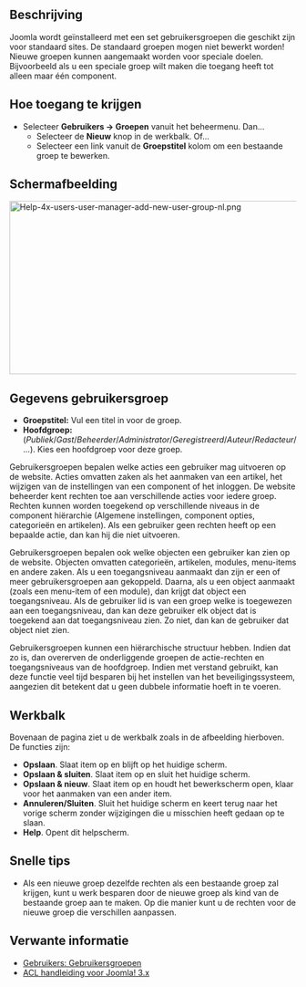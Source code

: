 <!-- Filename: Help4.x:Users:_New_or_Edit_Group / Display title: Gebruikers: Nieuwe groep of bewerken -->

## Beschrijving

Joomla wordt geïnstalleerd met een set gebruikersgroepen die geschikt
zijn voor standaard sites. De standaard groepen mogen niet bewerkt
worden! Nieuwe groepen kunnen aangemaakt worden voor speciale doelen.
Bijvoorbeeld als u een speciale groep wilt maken die toegang heeft tot
alleen maar één component.

## Hoe toegang te krijgen

- Selecteer **Gebruikers → Groepen** vanuit het beheermenu. Dan...
  - Selecteer de **Nieuw** knop in de werkbalk. Of...
  - Selecteer een link vanuit de **Groepstitel** kolom om een bestaande
    groep te bewerken.

## Schermafbeelding

<img
src="https://docs.joomla.org/images/thumb/9/92/Help-4x-users-user-manager-add-new-user-group-nl.png/800px-Help-4x-users-user-manager-add-new-user-group-nl.png.jpeg"
decoding="async"
srcset="https://docs.joomla.org/images/9/92/Help-4x-users-user-manager-add-new-user-group-nl.png 1.5x"
data-file-width="1135" data-file-height="432" width="800" height="304"
alt="Help-4x-users-user-manager-add-new-user-group-nl.png" />

## Gegevens gebruikersgroep

- **Groepstitel:** Vul een titel in voor de groep.
- **Hoofdgroep:**
  (*Publiek*/*Gast*/*Beheerder*/*Administrator*/*Geregistreerd*/*Auteur*/*Redacteur*/...).
  Kies een hoofdgroep voor deze groep.

Gebruikersgroepen bepalen welke acties een gebruiker mag uitvoeren op de
website. Acties omvatten zaken als het aanmaken van een artikel, het
wijzigen van de instellingen van een component of het inloggen. De
website beheerder kent rechten toe aan verschillende acties voor iedere
groep. Rechten kunnen worden toegekend op verschillende niveaus in de
component hiërarchie (Algemene instellingen, component opties,
categorieën en artikelen). Als een gebruiker geen rechten heeft op een
bepaalde actie, dan kan hij die niet uitvoeren.

Gebruikersgroepen bepalen ook welke objecten een gebruiker kan zien op
de website. Objecten omvatten categorieën, artikelen, modules,
menu-items en andere zaken. Als u een toegangsniveau aanmaakt dan zijn
er een of meer gebruikersgroepen aan gekoppeld. Daarna, als u een object
aanmaakt (zoals een menu-item of een module), dan krijgt dat object een
toegangsniveau. Als de gebruiker lid is van een groep welke is
toegewezen aan een toegangsniveau, dan kan deze gebruiker elk object dat
is toegekend aan dat toegangsniveau zien. Zo niet, dan kan de gebruiker
dat object niet zien.

Gebruikersgroepen kunnen een hiërarchische structuur hebben. Indien dat
zo is, dan overerven de onderliggende groepen de actie-rechten en
toegangsniveaus van de hoofdgroep. Indien met verstand gebruikt, kan
deze functie veel tijd besparen bij het instellen van het
beveiligingssysteem, aangezien dit betekent dat u geen dubbele
informatie hoeft in te voeren.

## Werkbalk

Bovenaan de pagina ziet u de werkbalk zoals in de afbeelding hierboven.
De functies zijn:

- **Opslaan**. Slaat item op en blijft op het huidige scherm.
- **Opslaan & sluiten**. Slaat item op en sluit het huidige scherm.
- **Opslaan & nieuw**. Slaat item op en houdt het bewerkscherm open,
  klaar voor het aanmaken van een ander item.
- **Annuleren/Sluiten**. Sluit het huidige scherm en keert terug naar
  het vorige scherm zonder wijzigingen die u misschien heeft gedaan op
  te slaan.
- **Help**. Opent dit helpscherm.

## Snelle tips

- Als een nieuwe groep dezelfde rechten als een bestaande groep zal
  krijgen, kunt u werk besparen door de nieuwe groep als kind van de
  bestaande groep aan te maken. Op die manier kunt u de rechten voor de
  nieuwe groep die verschillen aanpassen.

## Verwante informatie

- [Gebruikers:
  Gebruikersgroepen](https://docs.joomla.org/Help4.x:Users:_Groups/nl "Help4.x:Users: Groups/nl")
- [ACL handleiding voor Joomla!
  3.x](https://docs.joomla.org/J3.x:Access_Control_List_Tutorial/nl "J3.x:Access Control List Tutorial/nl")
